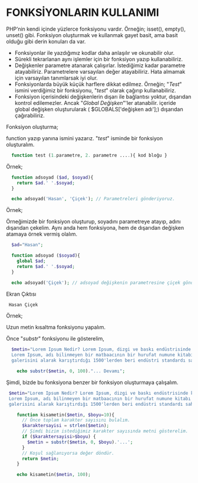 # FONKSİYONLARIN KULLANIMI

PHP’nin kendi içinde yüzlerce fonksiyonu vardır. Örneğin; isset(), empty(), unset() gibi. Fonksiyon oluşturmak ve kullanmak gayet basit, ama basit olduğu gibi derin konuları da var.

- Fonksiyonlar ile yazdığımız kodlar daha anlaşılır ve okunabilir olur.
- Sürekli tekrarlanan aynı işlemler için bir fonksiyon yazıp kullanabiliriz.
- Değişkenler parametre atanarak çalışırlar. İstediğimiz kadar parametre atayabiliriz. Parametrelere varsayılan değer atayabiliriz. Hata almamak için varsayılan tanımlarsak iyi olur.
- Fonksiyonlarda büyük küçük harflere dikkat edilmez. Örneğin; "*Test*" ismini verdiğimiz bir fonksiyonu, "*test*" olarak çağırıp kullanabiliriz.
- Fonksiyon içerisindeki değişkenlerin dışarı ile bağlantısı yoktur, dışarıdan kontrol edilemezler. Ancak "*Global Değişken*"'ler atanabilir. içeride global değişken oluşturularak (  $GLOBALS['değişken adı'];) dışarıdan çağırabiliriz.

Fonksiyon oluşturma;

function yazıp yanına ismini yazarız. "*test*" isminde bir fonksiyon oluşturalım.

```php
  function test (1.parametre, 2. parametre ....){ kod bloğu }
```

Örnek;

```php
  function adsoyad ($ad, $soyad){
    return $ad.' '.$soyad;
  }

  echo adsoyad('Hasan', 'Çiçek'); // Parametreleri gönderiyoruz.
```

Örnek;

Örneğimizde bir fonksiyon oluşturup, soyadını parametreye atayıp, adını dışarıdan çekelim. Aynı anda hem fonksiyona, hem de dışarıdan değişken atamaya örnek vermiş olalım.

```php
  $ad="Hasan";

  function adsoyad ($soyad){
    global $ad;
    return $ad.' '.$soyad;
  }

  echo adsoyad('Çiçek'); // adsoyad değişkenin parametresine çiçek gönderiyoruz.
```

Ekran Çıktısı

```php
 Hasan Çiçek
```

Örnek;

Uzun metin kısaltma fonksiyonu yapalım.

Önce "*substr*" fonksiyonu ile gösterelim,

```php
  $metin="Lorem Ipsum Nedir? Lorem Ipsum, dizgi ve baskı endüstrisinde kullanılan mıgır metinlerdir.
  Lorem Ipsum, adı bilinmeyen bir matbaacının bir hurufat numune kitabı oluşturmak üzere bir yazı
  galerisini alarak karıştırdığı 1500'lerden beri endüstri standardı sahte metinler olarak kullanılmıştır.";

    echo substr($metin, 0, 100)."... Devamı";
```

Şimdi, bizde bu fonksiyona benzer bir fonksiyon oluşturmaya çalışalım.

 ```php
  $metin="Lorem Ipsum Nedir? Lorem Ipsum, dizgi ve baskı endüstrisinde kullanılan mıgır metinlerdir.
  Lorem Ipsum, adı bilinmeyen bir matbaacının bir hurufat numune kitabı oluşturmak üzere bir yazı
  galerisini alarak karıştırdığı 1500'lerden beri endüstri standardı sahte metinler olarak kullanılmıştır.";

     function kisametin($metin, $boyu=10){
       // Önce toplam karakter sayısını bulalım.
       $karaktersayisi = strlen($metin);
       // Şimdi bizim istediğimiz karakter sayısında metni gösterelim.
       if ($karaktersayisi>$boyu) {
         $metin = substr($metin, 0, $boyu).'...';
       }
       // Koşul sağlanıyorsa değer döndür.
       return $metin;
     }

     echo kisametin($metin, 100);
 ```
